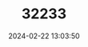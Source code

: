---
title: "32233"
category: "Leplaea cedrata"
draft: false
date: 2024-02-22 13:03:50
languages:
  English: ["Light Bossé", "Scented Guarea"]
  Undetermined: ["Bos", "Bosse", "Edoucié", "Kwabohoro", "Obobo"]
---